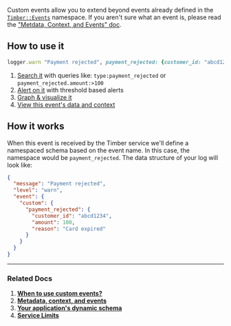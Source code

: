 Custom events allow you to extend beyond events already defined in
the [`Timber::Events`](http://www.rubydoc.info/github/timberio/timber-ruby/Timber/Events) namespace. If you aren't sure what an event is, please read the ["Metdata, Context, and Events" doc](/timber-concepts/metadata-context-and-events).


## How to use it

```ruby
logger.warn "Payment rejected", payment_rejected: {customer_id: "abcd1234", amount: 100, reason: "Card expired"}
```

1. [Search it](/timber-app/console-log-viewer/searching) with queries like: `type:payment_rejected` or `payment_rejected.amount:>100`
2. [Alert on it](/timber-app/alerts) with threshold based alerts
3. [Graph & visualize it](/timber-app/graphs)
4. [View this event's data and context](/timber-app/console-log-viewer/view-metadata-and-context)


## How it works

When this event is received by the Timber service we'll define a namespaced schema based on the event name. In this case, the namespace would be `payment_rejected`. The data structure of your log will look like:

```json
{
  "message": "Payment rejected",
  "level": "warn",
  "event": {
    "custom": {
      "payment_rejected": {
        "customer_id": "abcd1234",
        "amount": 100,
        "reason": "Card expired"
      }
    }
  }
}
```

---

### Related Docs

1. [**When to use custom events?**](/timber-guides/when-to-use-custom-events)
2. [**Metadata, context, and events**](/timber-concepts/metadata-context-and-events)
3. [**Your application's dynamic schema**](/timber-concepts/application-schema)
4. [**Service Limits**](/timber-concepts/service-limits)
